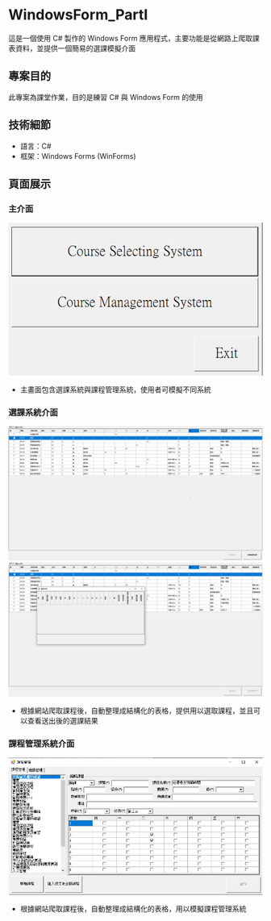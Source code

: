 # WindowsForm_PartI

這是一個使用 C# 製作的 Windows Form 應用程式，主要功能是從網路上爬取課表資料，並提供一個簡易的選課模擬介面

## 專案目的

此專案為課堂作業，目的是練習 C# 與 Windows Form 的使用

## 技術細節

- 語言：C#
- 框架：Windows Forms (WinForms)

## 頁面展示

### 主介面
![主畫面](images/MainPage.png)
- 主畫面包含選課系統與課程管理系統，使用者可模擬不同系統

### 選課系統介面
![選課系統](images/SelectCourse.png)
![查看選課結果](images/CheckSelectResult.png)
- 根據網站爬取課程後，自動整理成結構化的表格，提供用以選取課程，並且可以查看送出後的選課結果

### 課程管理系統介面
![課程管理系統](images/ManageCourse.png)
- 根據網站爬取課程後，自動整理成結構化的表格，用以模擬課程管理系統


